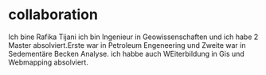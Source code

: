 # collaboration
Ich bine Rafika Tijani ich bin Ingenieur in Geowissenschaften und ich habe 2 Master absolviert.Erste war in Petroleum Engeneering und Zweite war in Sedementäre Becken Analyse. ich habbe auch WEiterbildung in Gis und Webmapping absolviert.